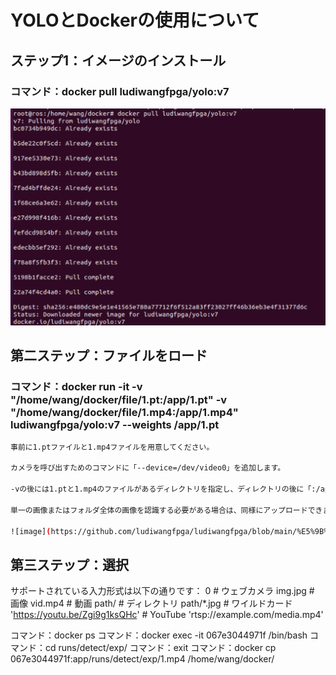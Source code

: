 # YOLOとDockerの使用について

## ステップ1：イメージのインストール

### コマンド：docker pull ludiwangfpga/yolo:v7
![image](https://github.com/ludiwangfpga/ludiwangfpga/blob/main/%E5%9B%BE%E7%89%871.png#w30)

## 第二ステップ：ファイルをロード

### コマンド：docker run -it  -v "/home/wang/docker/file/1.pt:/app/1.pt" -v "/home/wang/docker/file/1.mp4:/app/1.mp4" ludiwangfpga/yolo:v7 --weights /app/1.pt
```bash
事前に1.ptファイルと1.mp4ファイルを用意してください。

カメラを呼び出すためのコマンドに「--device=/dev/video0」を追加します。

-vの後には1.ptと1.mp4のファイルがあるディレクトリを指定し、ディレクトリの後に「:/app/1.pt」を追加します。

単一の画像またはフォルダ全体の画像を認識する必要がある場合は、同様にアップロードできます。

![image](https://github.com/ludiwangfpga/ludiwangfpga/blob/main/%E5%9B%BE%E7%89%872.png)
```
## 第三ステップ：選択

サポートされている入力形式は以下の通りです：
0 # ウェブカメラ
img.jpg # 画像
vid.mp4 # 動画
path/ # ディレクトリ
path/*.jpg # ワイルドカード
'https://youtu.be/Zgi9g1ksQHc' # YouTube
'rtsp://example.com/media.mp4'

コマンド：docker ps
コマンド：docker exec -it 067e3044971f /bin/bash
コマンド：cd runs/detect/exp/
コマンド：exit
コマンド：docker cp 067e3044971f:app/runs/detect/exp/1.mp4 /home/wang/docker/


